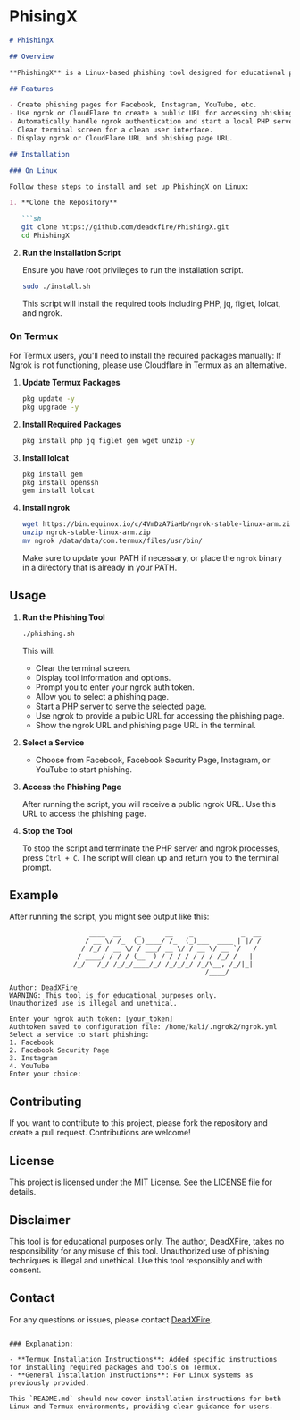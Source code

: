# PhisingX

```markdown
# PhishingX

## Overview

**PhishingX** is a Linux-based phishing tool designed for educational purposes only. It allows users to create phishing pages for popular Indian services like Facebook, Instagram, YouTube etc. The tool uses ngrok and cloudflare to tunnel HTTP requests and display a public URL where the phishing page can be accessed. This tool is intended to demonstrate phishing techniques and should not be used for malicious activities.

## Features

- Create phishing pages for Facebook, Instagram, YouTube, etc.
- Use ngrok or CloudFlare to create a public URL for accessing phishing pages.
- Automatically handle ngrok authentication and start a local PHP server.
- Clear terminal screen for a clean user interface.
- Display ngrok or CloudFlare URL and phishing page URL.

## Installation

### On Linux

Follow these steps to install and set up PhishingX on Linux:

1. **Clone the Repository**

   ```sh
   git clone https://github.com/deadxfire/PhishingX.git
   cd PhishingX
   ```

2. **Run the Installation Script**

   Ensure you have root privileges to run the installation script.

   ```sh
   sudo ./install.sh
   ```

   This script will install the required tools including PHP, jq, figlet, lolcat, and ngrok.

### On Termux

For Termux users, you'll need to install the required packages manually:
If Ngrok is not functioning, please use Cloudflare in Termux as an alternative.

1. **Update Termux Packages**

   ```sh
   pkg update -y
   pkg upgrade -y
   ```

2. **Install Required Packages**

   ```sh
   pkg install php jq figlet gem wget unzip -y
   ```

3. **Install lolcat**

   ```sh
   pkg install gem
   pkg install openssh
   gem install lolcat
   ```

4. **Install ngrok**

   ```sh
   wget https://bin.equinox.io/c/4VmDzA7iaHb/ngrok-stable-linux-arm.zip
   unzip ngrok-stable-linux-arm.zip
   mv ngrok /data/data/com.termux/files/usr/bin/
   ```

   Make sure to update your PATH if necessary, or place the `ngrok` binary in a directory that is already in your PATH.

## Usage

1. **Run the Phishing Tool**

   ```sh
   ./phishing.sh
   ```

   This will:
   - Clear the terminal screen.
   - Display tool information and options.
   - Prompt you to enter your ngrok auth token.
   - Allow you to select a phishing page.
   - Start a PHP server to serve the selected page.
   - Use ngrok to provide a public URL for accessing the phishing page.
   - Show the ngrok URL and phishing page URL in the terminal.

2. **Select a Service**

   - Choose from Facebook, Facebook Security Page, Instagram, or YouTube to start phishing.

3. **Access the Phishing Page**

   After running the script, you will receive a public ngrok URL. Use this URL to access the phishing page.

4. **Stop the Tool**

   To stop the script and terminate the PHP server and ngrok processes, press `Ctrl + C`. The script will clean up and return you to the terminal prompt.

## Example

After running the script, you might see output like this:

```
                    ____  __    _      __    _            _  __
                   / __ \/ /_  (_)____/ /_  (_)___  ____ | |/ /
                  / /_/ / __ \/ / ___/ __ \/ / __ \/ __ `/   / 
                 / ____/ / / / (__  ) / / / / / / / /_/ /   |  
                /_/   /_/ /_/_/____/_/ /_/_/_/ /_/\__, /_/|_|  
                                                 /____/        

Author: DeadXFire
WARNING: This tool is for educational purposes only.
Unauthorized use is illegal and unethical.

Enter your ngrok auth token: [your_token]
Authtoken saved to configuration file: /home/kali/.ngrok2/ngrok.yml
Select a service to start phishing:
1. Facebook
2. Facebook Security Page
3. Instagram
4. YouTube
Enter your choice: 
```

## Contributing

If you want to contribute to this project, please fork the repository and create a pull request. Contributions are welcome!

## License

This project is licensed under the MIT License. See the [LICENSE](LICENSE) file for details.

## Disclaimer

This tool is for educational purposes only. The author, DeadXFire, takes no responsibility for any misuse of this tool. Unauthorized use of phishing techniques is illegal and unethical. Use this tool responsibly and with consent.

## Contact

For any questions or issues, please contact [DeadXFire](arindam.makar1@gmail.com).
```

### Explanation:

- **Termux Installation Instructions**: Added specific instructions for installing required packages and tools on Termux.
- **General Installation Instructions**: For Linux systems as previously provided.

This `README.md` should now cover installation instructions for both Linux and Termux environments, providing clear guidance for users.
